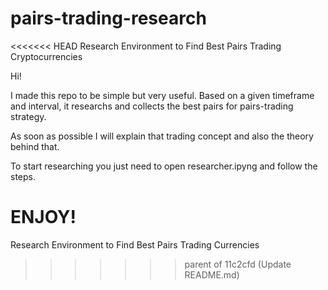 # pairs-trading-research
<<<<<<< HEAD
 Research Environment to Find Best Pairs Trading Cryptocurrencies

Hi! 

I made this repo to be simple but very useful.
Based on a given timeframe and interval, it researchs and collects the best pairs for pairs-trading strategy.

As soon as possible I will explain that trading concept and also the theory behind that.




To start researching you just need to open researcher.ipyng and follow the steps.

ENJOY!
=======
 Research Environment to Find Best Pairs Trading Currencies
>>>>>>> parent of 11c2cfd (Update README.md)
